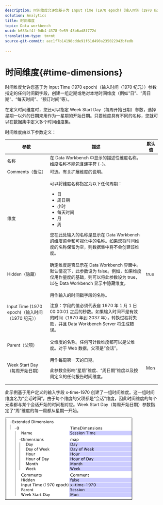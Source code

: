 ```yaml
---
description: 时间维度允许您基于为 Input Time (1970 epoch)（输入时间（1970 纪元））参数指定的任何时间戳字段，创建一组定期或绝对本地时间维度（例如“日”、“周日期”、“每天时间”、“预订时间”等）。
solution: Analytics
title: 时间维度
topic: Data workbench
uuid: b633cf4f-0db4-4378-9e59-43b6ad8f772d
translation-type: tm+mt
source-git-commit: aec1f7b14198cdde91f61d490a235022943bfedb

---
```



# 时间维度{#time-dimensions}

时间维度允许您基于为 Input Time (1970 epoch)（输入时间（1970 纪元））参数指定的任何时间戳字段，创建一组定期或绝对本地时间维度（例如“日”、“周日期”、“每天时间”、“预订时间”等）。

在定义时间维度时，您还可以指定 Week Start Day（每周开始日期）参数，选择星期一以外的日期来用作为一星期的开始日期。只要维度具有不同的名称，您就可以在数据集中定义多个时间维度集。

时间维度由以下参数定义：

<table id="table_9734F6CD7ABA4661A2F9A5FB948A7282"> 
 <thead> 
  <tr> 
   <th colname="col1" class="entry"> 参数 </th> 
   <th colname="col2" class="entry"> 描述 </th> 
   <th colname="col3" class="entry"> 默认值 </th> 
  </tr> 
 </thead>
 <tbody> 
  <tr> 
   <td colname="col1"> 名称 </td> 
   <td colname="col2"> 在 Data Workbench 中显示的描述性维度名称。维度名称不能包含连字符 (-)。 </td> 
   <td colname="col3"> </td> 
  </tr> 
  <tr> 
   <td colname="col1"> Comments（备注） </td> 
   <td colname="col2"> 可选。有关扩展维度的说明。 </td> 
   <td colname="col3"> </td> 
  </tr> 
  <tr> 
   <td colname="col1"> 维度 </td> 
   <td colname="col2"> <p>可以将维度名称指定为以下任何周期： </p> <p> 
     <ul id="ul_EB0837DD66BE4004A615A6029EEF4CD5"> 
      <li id="li_2E46E6DB004E443C8CC831DCEE743D60"> 日 </li> 
      <li id="li_F59A27779EBE4E2A84E0972EE8BCDFA7"> 周日期 </li> 
      <li id="li_7D74CD547ED1449091EF7B2E0E8C46DE"> 小时 </li> 
      <li id="li_706AF9D385CB44C098DEBACA3BA2CD4B"> 每天时间 </li> 
      <li id="li_76FBF69B25954885A0192D308A155E41"> 月 </li> 
      <li id="li_3C16955BE5C54291A25E25CD31259661"> 周 </li> 
     </ul> </p> <p> 您在此处输入的名称是显示在 Data Workbench 的维度菜单和可视化中的名称。如果您将时间维度的名称保留为空，则数据集中将不会创建该维度。 </p> </td> 
   <td colname="col3"> </td> 
  </tr> 
  <tr> 
   <td colname="col1"> Hidden（隐藏） </td> 
   <td colname="col2"> 确定维度是否显示在 Data Workbench 界面中。默认情况下，此参数设为 false。例如，如果维度仅用作量度的基础，则可以将此参数设为 true，以在 Data Workbench 显示中隐藏维度。 </td> 
   <td colname="col3"> true </td> 
  </tr> 
  <tr> 
   <td colname="col1"> Input Time (1970 epoch)（输入时间（1970 纪元）） </td> 
   <td colname="col2"> <p>用作输入的时间戳字段的名称。 </p> <p> <p>注意：字段的值必须代表自 1970 年 1 月 1 日 00:00:01 之后的秒数。如果输入时间不是有效的时间（1970 年到 2037 年），转换过程将失败，并且 Data Workbench Server 将生成错误。 </p> </p> </td> 
   <td colname="col3"> </td> 
  </tr> 
  <tr> 
   <td colname="col1"> Parent（父项） </td> 
   <td colname="col2"> 父维度的名称。任何可计数维度都可以是父维度。对于 Web 数据，父项是“会话”。 </td> 
   <td colname="col3"> </td> 
  </tr> 
  <tr> 
   <td colname="col1"> Week Start Day（每周开始日期） </td> 
   <td colname="col2"> <p>用作每周第一天的日期。 </p> <p> 此参数会影响“星期”维度、“周日期”维度以及按周定义的任何报告时间维度。 </p> </td> 
   <td colname="col3"> Mon </td> 
  </tr> 
 </tbody> 
</table>

此示例基于用户定义的输入字段 x-time-1970 创建了一组时间维度。这一组时间维度名为“会话时间”。由于每个维度的父项都是“会话”维度，因此时间维度的每个元素都与某个会话开始的时间相对应。Week Start Day（每周开始日期）参数指定了“周”维度的每一周都从星期一开始。

![](assets/cfg_Transformation_Dim_TimeDim.png)

